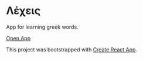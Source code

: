 # Λέχεις

App for learning greek words.

[Open App](https://lexeis.pchapl.dev/)


This project was bootstrapped with [Create React App](https://github.com/facebook/create-react-app).

